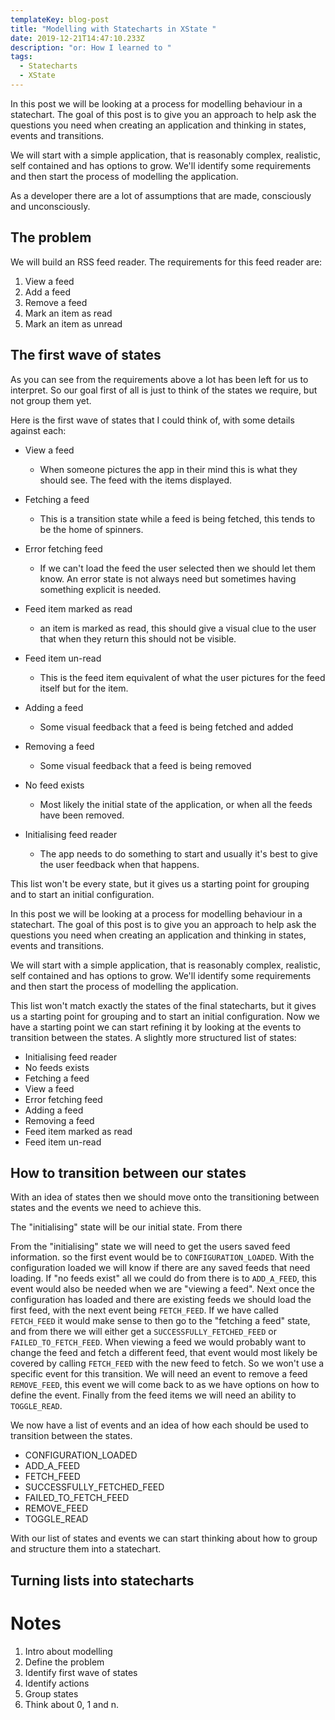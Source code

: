 ```yaml
---
templateKey: blog-post
title: "Modelling with Statecharts in XState "
date: 2019-12-21T14:47:10.233Z
description: "or: How I learned to "
tags:
  - Statecharts
  - XState
---
```


In this post we will be looking at a process for modelling behaviour in a statechart. The goal of this post is to give you an approach to help ask the questions you need when creating an application and thinking in states, events and transitions.

We will start with a simple application, that is reasonably complex, realistic, self contained and has options to grow. We'll identify some requirements and then start the process of modelling the application.

As a developer there are a lot of assumptions that are made, consciously and unconsciously.

## The problem

We will build an RSS feed reader. The requirements for this feed reader are:

1. View a feed
2. Add a feed
3. Remove a feed
4. Mark an item as read
5. Mark an item as unread

## The first wave of states

As you can see from the requirements above a lot has been left for us to interpret. So our goal first of all is just to think of the states we require, but not group them yet.

Here is the first wave of states that I could think of, with some details against each:

- View a feed

  - When someone pictures the app in their mind this is what they should see. The feed with the items displayed.

- Fetching a feed

  - This is a transition state while a feed is being fetched, this tends to be the home of spinners.

- Error fetching feed

  - If we can't load the feed the user selected then we should let them know. An error state is not always need but sometimes having something explicit is needed.

- Feed item marked as read

  - an item is marked as read, this should give a visual clue to the user that when they return this should not be visible.

- Feed item un-read

  - This is the feed item equivalent of what the user pictures for the feed itself but for the item.

- Adding a feed

  - Some visual feedback that a feed is being fetched and added

- Removing a feed

  - Some visual feedback that a feed is being removed

- No feed exists

  - Most likely the initial state of the application, or when all the feeds have been removed.

- Initialising feed reader

  - The app needs to do something to start and usually it's best to give the user feedback when that happens.

This list won't be every state, but it gives us a starting point for grouping and to start an initial configuration.

In this post we will be looking at a process for modelling behaviour in a statechart. The goal of this post is to give you an approach to help ask the questions you need when creating an application and thinking in states, events and transitions.

We will start with a simple application, that is reasonably complex, realistic, self contained and has options to grow. We'll identify some requirements and then start the process of modelling the application.

This list won't match exactly the states of the final statecharts, but it gives us a starting point for grouping and to start an initial configuration. Now we have a starting point we can start refining it by looking at the events to transition between the states. A slightly more structured list of states:

- Initialising feed reader
- No feeds exists
- Fetching a feed
- View a feed
- Error fetching feed
- Adding a feed
- Removing a feed
- Feed item marked as read
- Feed item un-read

## How to transition between our states

With an idea of states then we should move onto the transitioning between states and the events we need to achieve this.

The "initialising" state will be our initial state. From there

From the "initialising" state we will need to get the users saved feed information. so the first event would be to `CONFIGURATION_LOADED`. With the configuration loaded we will know if there are any saved feeds that need loading. If "no feeds exist" all we could do from there is to `ADD_A_FEED`, this event would also be needed when we are "viewing a feed". Next once the configuration has loaded and there are existing feeds we should load the first feed, with the next event being `FETCH_FEED`. If we have called `FETCH_FEED` it would make sense to then go to the "fetching a feed" state, and from there we will either get a `SUCCESSFULLY_FETCHED_FEED` or `FAILED_TO_FETCH_FEED`. When viewing a feed we would probably want to change the feed and fetch a different feed, that event would most likely be covered by calling `FETCH_FEED` with the new feed to fetch. So we won't use a specific event for this transition. We will need an event to remove a feed `REMOVE_FEED`, this event we will come back to as we have options on how to define the event. Finally from the feed items we will need an ability to `TOGGLE_READ`.

We now have a list of events and an idea of how each should be used to transition between the states.

- CONFIGURATION_LOADED
- ADD_A_FEED
- FETCH_FEED
- SUCCESSFULLY_FETCHED_FEED
- FAILED_TO_FETCH_FEED
- REMOVE_FEED
- TOGGLE_READ

With our list of states and events we can start thinking about how to group and structure them into a statechart.

## Turning lists into statecharts

# Notes

1. Intro about modelling
2. Define the problem
3. Identify first wave of states
4. Identify actions
5. Group states
6. Think about 0, 1 and n.
